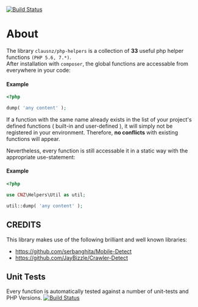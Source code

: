 [![Build Status](https://travis-ci.org/clausnz/php-helpers.svg?branch=master)](https://travis-ci.org/clausnz/php-helpers)

# About

The library `clausnz/php-helpers`  is a collection of **33** useful php helper functions `(PHP 5.6, 7.*)`.  
After installation with `composer`, the global functions are accessable from everywhere in your code:

#### Example
```php
<?php

dump( 'any content' );
```

If a function with the same name already exists in the list of your project's defined functions ( built-in and user-defined ), it will simply not be registered in your environment. Therefore, **no conflicts** with existing functions will appear.  

Nevertheless, every function is still accessable it in a static way with the appropriate use-statement:

#### Example
```php
<?php

use CNZ\Helpers\Util as util;

util::dump( 'any content' );
```

## CREDITS

This library makes use of the following brilliant and well known libraries:

- https://github.com/serbanghita/Mobile-Detect
- https://github.com/JayBizzle/Crawler-Detect

## Unit Tests

Every function is automatically tested against a number of unit-tests and PHP Versions. 
[![Build Status](https://travis-ci.org/clausnz/php-helpers.svg?branch=master)](https://travis-ci.org/clausnz/php-helpers)
